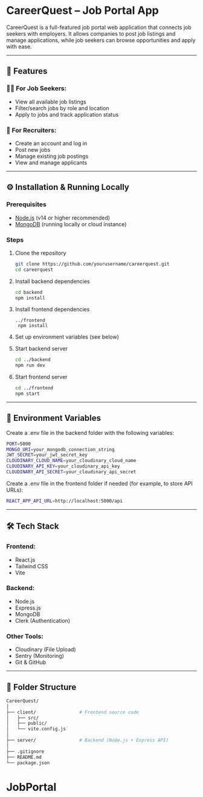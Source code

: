 # CareerQuest – Job Portal App

CareerQuest is a full-featured job portal web application that connects job seekers with employers. It allows companies to post job listings and manage applications, while job seekers can browse opportunities and apply with ease.

---

## 🚀 Features

### 👩‍💼 For Job Seekers:
- View all available job listings
- Filter/search jobs by role and location
- Apply to jobs and track application status

### 🏢 For Recruiters:
- Create an account and log in
- Post new jobs
- Manage existing job postings
- View and manage applicants

---

## ⚙️ Installation & Running Locally

### Prerequisites

- [Node.js](https://nodejs.org/) (v14 or higher recommended)  
- [MongoDB](https://www.mongodb.com/) (running locally or cloud instance)

### Steps

1. Clone the repository  
   ```bash
   git clone https://github.com/yourusername/careerquest.git
   cd careerquest
   
2. Install backend dependencies                                                                                                                                      
   ```bash
   cd backend
   npm install
   
3. Install frontend dependencies
   ```bashcd
   ../frontend
    npm install

4. Set up environment variables (see below)

5. Start backend server
   ```bash
   cd ../backend
   npm run dev

6. Start frontend server
   ```bash
   cd ../frontend
   npm start

---  

## 🔧 Environment Variables

Create a .env file in the backend folder with the following variables:

```bash
PORT=5000
MONGO_URI=your_mongodb_connection_string
JWT_SECRET=your_jwt_secret_key
CLOUDINARY_CLOUD_NAME=your_cloudinary_cloud_name
CLOUDINARY_API_KEY=your_cloudinary_api_key
CLOUDINARY_API_SECRET=your_cloudinary_api_secret
```

Create a .env file in the frontend folder if needed (for example, to store API URLs):
  ```bash
  REACT_APP_API_URL=http://localhost:5000/api
```

---

## 🛠 Tech Stack

### Frontend:
- React.js
- Tailwind CSS
- Vite

### Backend:
- Node.js
- Express.js
- MongoDB
- Clerk (Authentication)

### Other Tools:
- Cloudinary (File Upload)
- Sentry (Monitoring)
- Git & GitHub

---

## 📂 Folder Structure

  ```bash
  CareerQuest/
  │
  ├── client/                # Frontend source code
  │   ├── src/
  │   ├── public/
  │   └── vite.config.js
  │
  ├── server/                # Backend (Node.js + Express API)
  │
  ├── .gitignore
  ├── README.md
  └── package.json
```

# JobPortal
 






